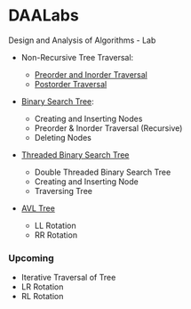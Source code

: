 # DAALabs
Design and Analysis of Algorithms - Lab

* Non-Recursive Tree Traversal:
    * [Preorder and Inorder Traversal](/nr-traversal.c)
    * [Postorder Traversal](/nr-postorder.c)

* [Binary Search Tree](/bst.c):
    * Creating and Inserting Nodes
    * Preorder & Inorder Traversal (Recursive)
    * Deleting Nodes

* [Threaded Binary Search Tree](/tbst.c)
    * Double Threaded Binary Search Tree
    * Creating and Inserting Node
    * Traversing Tree

* [AVL Tree](/avl-tree.c)
    * LL Rotation
    * RR Rotation

### Upcoming
* Iterative Traversal of Tree
* LR Rotation
* RL Rotation
